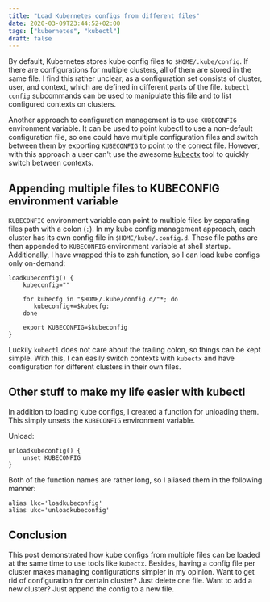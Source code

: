 ```yaml
---
title: "Load Kubernetes configs from different files"
date: 2020-03-09T23:44:52+02:00
tags: ["kubernetes", "kubectl"]
draft: false
---
```


By default, Kubernetes stores kube config files to `$HOME/.kube/config`. If there are configurations for multiple clusters, all of them are stored in the same file. I find this rather unclear, as a configuration set consists of cluster, user, and context, which are defined in different parts of the file. `kubectl config` subcommands can be used to manipulate this file and to list configured contexts on clusters.

Another approach to configuration management is to use `KUBECONFIG` environment variable. It can be used to point kubectl to use a non-default configuration file, so one could have multiple configuration files and switch between them by exporting `KUBECONFIG` to point to the correct file. However, with this approach a user can't use the awesome [kubectx](https://github.com/ahmetb/kubectx) tool to quickly switch between contexts.

## Appending multiple files to KUBECONFIG environment variable

`KUBECONFIG` environment variable can point to multiple files by separating files path with a colon (`:`). In my kube config management approach, each cluster has its own config file in `$HOME/kube/.config.d`. These file paths are then appended to `KUBECONFIG` environment variable at shell startup. Additionally, I have wrapped this to zsh function, so I can load kube configs only on-demand:

```
loadkubeconfig() {
    kubeconfig=""

    for kubecfg in "$HOME/.kube/config.d/"*; do
       kubeconfig+=$kubecfg:
    done

    export KUBECONFIG=$kubeconfig
}
```

Luckily `kubectl` does not care about the trailing colon, so things can be kept simple. With this, I can easily switch contexts with `kubectx` and have configuration for different clusters in their own files.

## Other stuff to make my life easier with kubectl

In addition to loading kube configs, I created a function for unloading them. This simply unsets the `KUBECONFIG` environment variable.

Unload:

```
unloadkubeconfig() {
    unset KUBECONFIG
}
```

Both of the function names are rather long, so I aliased them in the following manner:

```
alias lkc='loadkubeconfig'
alias ukc='unloadkubeconfig'
```

## Conclusion

This post demonstrated how kube configs from multiple files can be loaded at the same time to use tools like `kubectx`. Besides, having a config file per cluster makes managing configurations simpler in my opinion. Want to get rid of configuration for certain cluster? Just delete one file. Want to add a new cluster? Just append the config to a new file.
